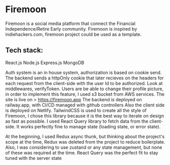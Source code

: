 # Firemoon
Firemoon is a social media platform that connect the Financial Independence/Retire Early community. Firemoon is inspired by indiehackers.com, firemoon project
could be used as a template.

Tech stack:
----
React.js
Node.js
Express.js
MongoDB

Auth system is an in house system, authorization is based on cookie send. The backend sends a httpOnly cookie that later recieves on the headers for each request from the client-side with the user Id to be authorized. Look at middlewares, verifyToken.
Users are be able to change their profile picture, in order to implement this feature, I used s3 bucket from AWS services.
The site is live on > https://firemoon.app
The backend is deployed on railway.app, with CI/CD managed with github controllers
Also the client side is deployed on Netlify.
TailwindCSS is used to create all the style of Firemoon, I chose this library because it is the best way to iterate on design as fast as possible.
I used React Query library to fetch data from the client-side. It works perfectly fine to manage state (loading state, or error state).

At the beginning, I used Redux async thunk, but thinking about the project's scope at the time, Redux was deleted from the project to reduce boilerplate. Also, I was considering to use zustand or any state management, but none of these was required at the time. React Query was the perfect fit to stay tuned with
the server state

